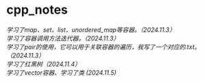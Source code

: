 # cpp_notes
*学习了map、set、list、unordered_map等容器。（2024.11.3）<br />*
*学习了容器调用方法迭代器。（2024.11.3）<br />*
*学习了pair的使用，它可以用于关联容器的遍历，我写了一个对应的.txt。（2024.11.3） <br />*
*学习了红黑树（2024.11.4） <br />*
*学习了vector容器、学习了类 (2024.11.5) <br />*
